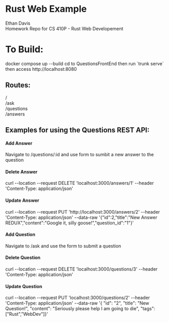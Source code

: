 # Rust Web Example
Ethan Davis<br>
Homework Repo for CS 410P - Rust Web Developement

<h1>To Build:</h1>
docker compose up --build
cd to QuestionsFrontEnd then run `trunk serve` then access http://localhost:8080

<h2>Routes:</h2>
/<br>
/ask<br>
/questions<br>
/answers<br>

<h2>Examples for using the Questions REST API:</h2>
<h4>Add Answer</h4>
Navigate to /questions/:id and use form to sumbit a new answer to the question

<h4>Delete Answer</h4>
curl --location --request DELETE 'localhost:3000/answers/1' --header 'Content-Type: application/json'

<h4>Update Answer</h4>
curl --location --request PUT 'http://localhost:3000/answers/2' --header 'Content-Type: application/json' --data-raw '{"id":2,"title":"New Answer REDUX","content":"Google it, silly goose!","question_id":"1"}' 

<h4>Add Question</h4>
Navigate to /ask and use the form to submit a question

<h4>Delete Question</h4>
curl --location --request DELETE 'localhost:3000/questions/3' --header 'Content-Type: application/json'

<h4>Update Question</h4>
curl --location --request PUT 'localhost:3000/questions/2' --header 'Content-Type: application/json' --data-raw '{ "id": "2", "title": "New Question!", "content": "Seriously please help I am going to die", "tags":["Rust","WebDev"]}'

